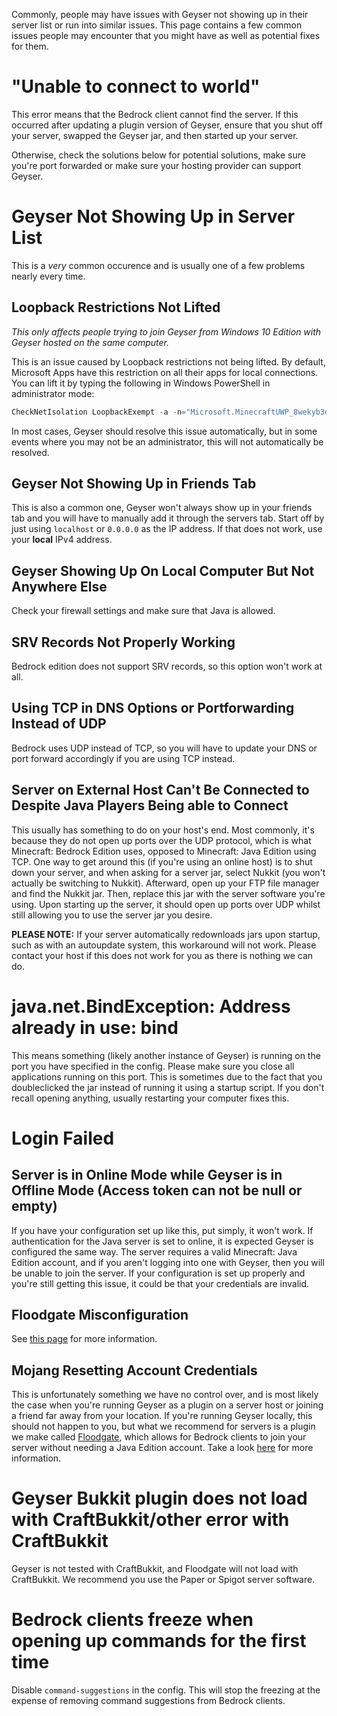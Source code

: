 Commonly, people may have issues with Geyser not showing up in their server list or run into similar issues. This page contains a few common issues people may encounter that you might have as well as potential fixes for them.

# "Unable to connect to world"
This error means that the Bedrock client cannot find the server. If this occurred after updating a plugin version of Geyser, ensure that you shut off your server, swapped the Geyser jar, and then started up your server.

Otherwise, check the solutions below for potential solutions, make sure you're port forwarded or make sure your hosting provider can support Geyser.

# Geyser Not Showing Up in Server List
This is a _very_ common occurence and is usually one of a few problems nearly every time.

## Loopback Restrictions Not Lifted

_This only affects people trying to join Geyser from Windows 10 Edition with Geyser hosted on the same computer._

This is an issue caused by Loopback restrictions not being lifted. By default, Microsoft Apps have this restriction on all their apps for local connections. You can lift it by typing the following in Windows PowerShell in administrator mode:
```powershell
CheckNetIsolation LoopbackExempt -a -n="Microsoft.MinecraftUWP_8wekyb3d8bbwe"
```

In most cases, Geyser should resolve this issue automatically, but in some events where you may not be an administrator, this will not automatically be resolved.

## Geyser Not Showing Up in Friends Tab
This is also a common one, Geyser won't always show up in your friends tab and you will have to manually add it through the servers tab. Start off by just using `localhost` or `0.0.0.0` as the IP address. If that does not work, use your **local** IPv4 address.

## Geyser Showing Up On Local Computer But Not Anywhere Else

Check your firewall settings and make sure that Java is allowed.

## SRV Records Not Properly Working

Bedrock edition does not support SRV records, so this option won't work at all.

## Using TCP in DNS Options or Portforwarding Instead of UDP

Bedrock uses UDP instead of TCP, so you will have to update your DNS or port forward accordingly if you are using TCP instead.

## Server on External Host Can't Be Connected to Despite Java Players Being able to Connect
This usually has something to do on your host's end. Most commonly, it's because they do not open up ports over the UDP protocol, which is what Minecraft: Bedrock Edition uses, opposed to Minecraft: Java Edition using TCP. One way to get around this (if you're using an online host) is to shut down your server, and when asking for a server jar, select Nukkit (you won't actually be switching to Nukkit). Afterward, open up your FTP file manager and find the Nukkit jar. Then, replace this jar with the server software you're using. Upon starting up the server, it should open up ports over UDP whilst still allowing you to use the server jar you desire.

**PLEASE NOTE:** If your server automatically redownloads jars upon startup, such as with an autoupdate system, this workaround will not work. Please contact your host if this does not work for you as there is nothing we can do.

# java.net.BindException: Address already in use: bind
This means something (likely another instance of Geyser) is running on the port you have specified in the config. Please make sure you close all applications running on this port. This is sometimes due to the fact that you doubleclicked the jar instead of running it using a startup script. If you don't recall opening anything, usually restarting your computer fixes this. 

# Login Failed

## Server is in Online Mode while Geyser is in Offline Mode (Access token can not be null or empty)
If you have your configuration set up like this, put simply, it won't work. If authentication for the Java server is set to online, it is expected Geyser is configured the same way. The server requires a valid Minecraft: Java Edition account, and if you aren't logging into one with Geyser, then you will be unable to join the server. If your configuration is set up properly and you're still getting this issue, it could be that your credentials are invalid.

## Floodgate Misconfiguration
See [this page](Floodgate) for more information.

## Mojang Resetting Account Credentials
This is unfortunately something we have no control over, and is most likely the case when you're running Geyser as a plugin on a server host or joining a friend far away from your location. If you're running Geyser locally, this should not happen to you, but what we recommend for servers is a plugin we make called [Floodgate](https://github.com/GeyserMC/Floodgate), which allows for Bedrock clients to join your server without needing a Java Edition account. Take a look [here](Floodgate) for more information. 

# Geyser Bukkit plugin does not load with CraftBukkit/other error with CraftBukkit

Geyser is not tested with CraftBukkit, and Floodgate will not load with CraftBukkit. We recommend you use the Paper or Spigot server software.

# Bedrock clients freeze when opening up commands for the first time
Disable `command-suggestions` in the config. This will stop the freezing at the expense of removing command suggestions from Bedrock clients.
